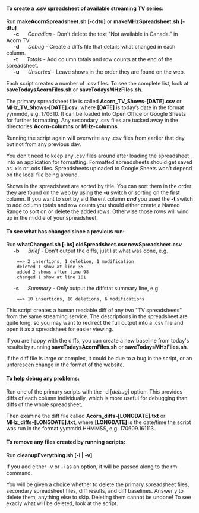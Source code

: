 #### To create a .csv spreadsheet of available streaming TV series:

Run **makeAcornSpreadsheet.sh [-cdtu]** or **makeMHzSpreadsheet.sh [-dtu]**  
&nbsp;&nbsp;&nbsp;&nbsp; 
**-c**
&nbsp;&nbsp;&nbsp;&nbsp;
_Canadian_ - Don't delete the text "Not available in Canada." in Acorn TV  
&nbsp;&nbsp;&nbsp;&nbsp;
**-d**
&nbsp;&nbsp;&nbsp;&nbsp;
_Debug_ - Create a diffs file that details what changed in each column.  
&nbsp;&nbsp;&nbsp;&nbsp;
**-t**
&nbsp;&nbsp;&nbsp;&nbsp;
_Totals_ - Add column totals and row counts at the end of the spreadsheet.  
&nbsp;&nbsp;&nbsp;&nbsp;
**-u**
&nbsp;&nbsp;&nbsp;&nbsp;
_Unsorted_ - Leave shows in the order they are found on the web.

Each script creates a number of .csv files. To see the complete list,
look at **saveTodaysAcornFiles.sh** or **saveTodaysMHzFiles.sh**.

The primary spreadsheet file is called **Acorn_TV_Shows-[DATE].csv**
or **MHz_TV_Shows-[DATE].csv**, where **[DATE]** is today’s date
in the format yymmdd, e.g. 170610. It can be loaded into Open Office
or Google Sheets for further formatting. Any secondary .csv files
are tucked away in the directories **Acorn-columns** or **MHz-columns**.

Running the script again will overwrite any .csv files from earlier
that day but not from any previous day.

You don't need to keep any .csv files around after loading the
spreadsheet into an application for formatting. Formatted spreadsheets
should get saved as .xls or .ods files. Spreadsheets uploaded to
Google Sheets won't depend on the local file being around.

Shows in the spreadsheet are sorted by title. You can sort them in
the order they are found on the web by using the **-u** switch or
sorting on the first column.  If you want to sort by a different
column **_and_** you used the **-t** switch to add column totals
and row counts you should either create a Named Range to sort on
or delete the added rows.  Otherwise those rows will wind up in the
middle of your spreadsheet.

#### To see what has changed since a previous run:

Run **whatChanged.sh [-bs] oldSpreadsheet.csv newSpreadsheet.csv**  
&nbsp;&nbsp;&nbsp;&nbsp;
**-b**
&nbsp;&nbsp;&nbsp;&nbsp;
_Brief_ - Don't output the diffs, just list what was done, e.g.
```
    ==> 2 insertions, 1 deletion, 1 modification
    deleted 1 show at line 35
    added 2 shows after line 98
    changed 1 show at line 101
```
&nbsp;&nbsp;&nbsp;&nbsp;
**-s**
&nbsp;&nbsp;&nbsp;&nbsp;
_Summary_ - Only output the diffstat summary line, e.g
```
    ==> 10 insertions, 10 deletions, 6 modifications
```

This script creates a human readable diff of any two "TV spreadsheets"
from the same streaming service.  The descriptions in the spreadsheet
are quite long, so you may want to redirect the full output into a
.csv file and open it as a spreadsheet for easier viewing.

If you are happy with the diffs, you can create a new baseline from
today's results by running **saveTodaysAcornFiles.sh** or
**saveTodaysMHzFiles.sh**.

If the diff file is large or complex, it could be due to a bug in
the script, or an unforeseen change in the format of the website.

#### To help debug any problems:

Run one of the primary scripts with the -d [_debug]_ option. This
provides diffs of each column individually, which is more useful
for debugging than diffs of the whole spreadsheet.

Then examine the diff file called **Acorn_diffs-[LONGDATE].txt** or
**MHz_diffs-[LONGDATE].txt**, where **[LONGDATE]** is the date/time
the script was run in the format yymmdd.HHMMSS, e.g. 170609.161113.

#### To remove any files created by running scripts:

Run **cleanupEverything.sh [-i | -v]**

If you add either -v or -i as an option, it will be passed along
to the rm command.

You will be given a choice whether to delete the primary spreadsheet
files, secondary spreadsheet files, diff results, and diff baselines.
Answer y to delete them, anything else to skip. Deleting them cannot
be undone! To see exacly what will be deleted, look at the script.
